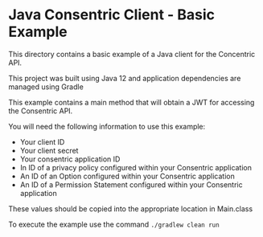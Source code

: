 # Java Consentric Client - Basic Example

This directory contains a basic example of a Java client for the Concentric API.

This project was built using Java 12 and application dependencies are managed using Gradle

This example contains a main method that will obtain a JWT for accessing the Consentric API.

You will need the following information to use this example:
 * Your client ID
 * Your client secret
 * Your consentric application ID
 * In ID of a privacy policy configured within your Consentric application
 * An ID of an Option configured within your Consentric application
 * An ID of a Permission Statement configured within your Consentric application

These values should be copied into the appropriate location in Main.class

To execute the example use the command `./gradlew clean run`
